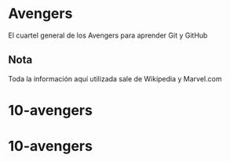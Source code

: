 # Avengers

El cuartel general de los Avengers para aprender Git y GitHub

## Nota
Toda la información aquí utilizada sale de Wikipedia y Marvel.com
# 10-avengers
# 10-avengers
